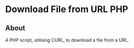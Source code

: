 # Download File from URL PHP

## About

A PHP script, utilising CURL, to download a file from a URL.
